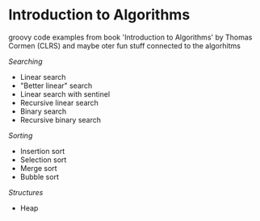 # Introduction to Algorithms

groovy code examples from book 'Introduction to Algorithms' by Thomas Cormen (CLRS) and maybe oter fun stuff connected to the algorhitms

*Searching*
- Linear search
- "Better linear" search
- Linear search with sentinel
- Recursive linear search
- Binary search
- Recursive binary search

*Sorting*
- Insertion sort
- Selection sort
- Merge sort
- Bubble sort

*Structures*
- Heap
